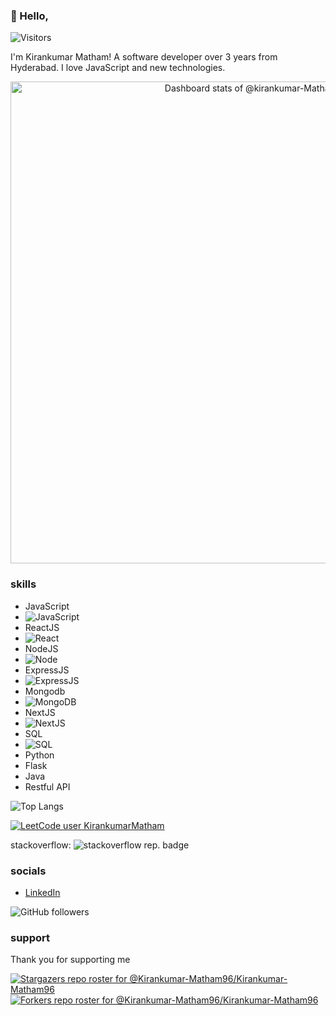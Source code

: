 ### 👋 Hello,

![Visitors](https://api.visitorbadge.io/api/visitors?path=https%3A%2F%2Fgithub.com%2Fkirankumar-Matham96%2Fkirankumar-Matham96%2Fblob%2Fmain%2FREADME.md&countColor=%23263759)

<!-- - Bio -->
I'm Kirankumar Matham! A software developer over 3 years from Hyderabad. I love JavaScript and new technologies.

<!-- 
🚀 Software Engineer with 2.5 years of experience in building dynamic and efficient web applications using the MERN stack (MongoDB, Express.js, React.js, and Node.js). I specialize in crafting scalable solutions and delivering seamless user experiences.

💡 What I bring to the table:

Proficient in frontend and backend development, API integration, and database management.
Strong focus on building innovative projects that solve real-world problems.
Passionate about clean, maintainable code and continuous learning.
✨ Highlights:

Developed multiple full-stack applications, including SocialSync and GitProjector.
Skilled in modern tools and technologies like Redux Toolkit, Swagger, and Multer for file uploads.
Successfully implemented features such as authentication, session management, and RESTful APIs.
📚 Currently working on:
Building a Project Management App to showcase my ability to create intuitive user interfaces and robust backend systems.

🌟 Goals:
I’m actively looking for opportunities to collaborate, grow, and contribute to impactful projects at product-based companies.

📫 Let’s connect!
Check out my portfolio: [Add Portfolio Link]
Drop me a message on LinkedIn: [Add LinkedIn Link]
-->

<!-- Copy-paste in your Readme.md file -->

<a href="https://next.ossinsight.io/widgets/official/compose-user-dashboard-stats?user_id=80587039" target="_blank" style="display: block" align="center">
  <picture>
    <source media="(prefers-color-scheme: dark)" srcset="https://next.ossinsight.io/widgets/official/compose-user-dashboard-stats/thumbnail.png?user_id=80587039&image_size=auto&color_scheme=dark" width="771" height="auto">
    <img alt="Dashboard stats of @kirankumar-Matham96" src="https://next.ossinsight.io/widgets/official/compose-user-dashboard-stats/thumbnail.png?user_id=80587039&image_size=auto&color_scheme=light" width="771" height="auto">
  </picture>
</a>

<!-- Made with [OSS Insight](https://ossinsight.io/) -->

<!-- - skills -->
### skills

- JavaScript
- ![JavaScript](https://img.shields.io/badge/JavaScript-1d1d1d?logo=javascript&logoColor=yellow)
- ReactJS
- ![React](https://img.shields.io/badge/ReactJS-1d1d1d?logo=react&logoColor=blue)
- NodeJS
- ![Node](https://img.shields.io/badge/NodeJS-1d1d1d?logo=node.js&logoColor=green)
- ExpressJS
- ![ExpressJS](https://img.shields.io/badge/ExpressJS-1d1d1d?logo=express&logoColor=green)
- Mongodb
- ![MongoDB](https://img.shields.io/badge/MongoDB-1d1d1d?logo=mongodb&logoColor=white)
- NextJS
- ![NextJS](https://img.shields.io/badge/NextJS-d1d1d1?logo=next.js&logoColor=black)
- SQL
- ![SQL](https://img.shields.io/badge/SQL-d1d1d1?logo=sql&logoColor=black)
- Python
- Flask
- Java
- Restful API


![Top Langs](https://github-readme-stats.vercel.app/api/top-langs/?username=Kirankumar-Matham96&layout=compact)




<!-- - Fun Facts -->

<!-- - Metrics -->
[![LeetCode user KirankumarMatham](https://img.shields.io/badge/dynamic/json?style=for-the-badge&labelColor=black&color=%23ffa116&label=Solved&query=solvedOverTotal&url=https%3A%2F%2Fleetcode-badge.vercel.app%2Fapi%2Fusers%2FKirankumarMatham&logo=leetcode&logoColor=yellow)](https://leetcode.com/KirankumarMatham/)

stackoverflow:
![stackoverflow rep. badge](https://stackoverflow-badge.herokuapp.com/stackoverflow?username=23980767&period=year&mini=true)

<!-- - External Links -->

<!-- - Badges -->

<!-- - Social -->
### socials

- [LinkedIn](www.linkedin.com/in/kirankumar-matham)


![GitHub followers](https://img.shields.io/github/followers/kirankumar-Matham96)

### support
Thank you for supporting me

[![Stargazers repo roster for @Kirankumar-Matham96/Kirankumar-Matham96](https://reporoster.com/stars/Kirankumar-Matham96/Kirankumar-Matham96)](https://github.com/Kirankumar-Matham96/Kirankumar-Matham96/stargazers)
[![Forkers repo roster for @Kirankumar-Matham96/Kirankumar-Matham96](https://reporoster.com/forks/Kirankumar-Matham96/Kirankumar-Matham96)](https://github.com/Kirankumar-Matham96/Kirankumar-Matham96/network/members)

<!--
**kirankumar-Matham96/kirankumar-Matham96** is a ✨ _special_ ✨ repository because its `README.md` (this file) appears on your GitHub profile.

Here are some ideas to get you started:

-->
